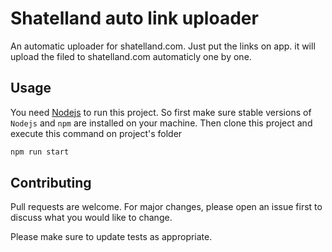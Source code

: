 # Shatelland auto link uploader
An automatic uploader for shatelland.com. Just put the links on app. it will upload the filed to shatelland.com automaticly one by one.

## Usage

You need [Nodejs](https://nodejs.org) to run this project. So first make sure stable versions of `Nodejs` and `npm` are installed on your machine. Then clone this project and execute this command on project's folder

```bash
npm run start
```

## Contributing
Pull requests are welcome. For major changes, please open an issue first to discuss what you would like to change.

Please make sure to update tests as appropriate.
